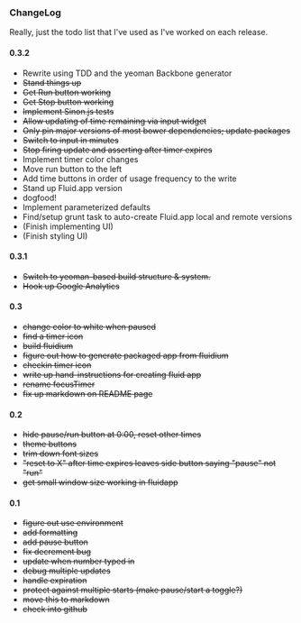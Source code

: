 ### ChangeLog

Really, just the todo list that I've used as I've worked on each release.

#### 0.3.2
  * Rewrite using TDD and the yeoman Backbone generator
   * ~~Stand things up~~
   * ~~Get Run button working~~
   * ~~Get Stop button working~~
   * ~~Implement Sinon.js tests~~
   * ~~Allow updating of time remaining via input widget~~
   * ~~Only pin major versions of most bower dependencies; update packages~~
   * ~~Switch to input in minutes~~
   * ~~Stop firing update and asserting after timer expires~~
   * Implement timer color changes
   * Move run button to the left
   * Add time buttons in order of usage frequency to the write
   * Stand up Fluid.app version
   * dogfood!
   * Implement parameterized defaults
   * Find/setup grunt task to auto-create Fluid.app local and remote versions
   * (Finish implementing UI)
   * (Finish styling UI)

#### 0.3.1
  * <strike>Switch to yeoman-based build structure & system.</strike>
  * <strike>Hook up Google Analytics</strike>

#### 0.3
  * <strike>change color to white when paused</strike>
  * <strike>find a timer icon</strike>
  * <strike>build fluidium</strike>
  * <strike>figure out how to generate packaged app from fluidium</strike>
  * <strike>checkin timer icon</strike>
  * <strike>write up hand-instructions for creating fluid app</strike>
  * <strike>rename focusTimer</strike>
  * <strike>fix up markdown on README page</strike>

#### 0.2

  * <strike>hide pause/run button at 0:00, reset other times</strike>
  * <strike>theme buttons</strike>
  * <strike>trim down font sizes</strike>
  * <strike>"reset to X" after time expires leaves side button saying "pause"
    not "run"</strike>
  * <strike>get small window size working in fluidapp</strike>

#### 0.1

  * <strike>figure out use environment</strike>
  * <strike>add formatting</strike>
  * <strike>add pause button</strike>
  * <strike>fix decrement bug</strike>
  * <strike>update when number typed in</strike>
  * <strike>debug multiple updates</strike>
  * <strike>handle expiration</strike>
  * <strike>protect against multiple starts (make pause/start a toggle?)</strike>
  * <strike>move this to markdown</strike>
  * <strike>check into github</strike>
